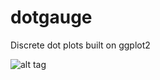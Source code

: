# dotgauge
Discrete dot plots built on ggplot2

![alt tag](https://raw.githubusercontent.com/joshua-james-f/DiscDots/master/figure/Skills.png)
